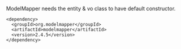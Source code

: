 ModelMapper needs the entity & vo class to have default constructor.

```
<dependency>
  <groupId>org.modelmapper</groupId>
  <artifactId>modelmapper</artifactId>
  <version>2.4.5</version>
</dependency>
```